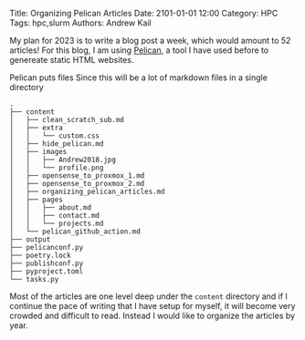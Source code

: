 Title: Organizing Pelican Articles
Date: 2101-01-01 12:00
Category: HPC
Tags: hpc,slurm
Authors: Andrew Kail

My plan for 2023 is to write a blog post a week, which would amount to 52 articles!  For this blog,
I am using [Pelican](https://getpelican.com), a tool I have used before to genereate static HTML websites. 


Pelican puts files
Since this will be a lot of markdown files in a single directory


    .
    ├── content
    │   ├── clean_scratch_sub.md
    │   ├── extra
    │   │   └── custom.css
    │   ├── hide_pelican.md
    │   ├── images
    │   │   ├── Andrew2018.jpg
    │   │   └── profile.png
    │   ├── opensense_to_proxmox_1.md
    │   ├── opensense_to_proxmox_2.md
    │   ├── organizing_pelican_articles.md
    │   ├── pages
    │   │   ├── about.md
    │   │   ├── contact.md
    │   │   └── projects.md
    │   └── pelican_github_action.md
    ├── output
    ├── pelicanconf.py
    ├── poetry.lock
    ├── publishconf.py
    ├── pyproject.toml
    └── tasks.py

Most of the articles are one level deep under the `content` directory and if I continue the pace
of writing that I have setup for myself, it will become very crowded and difficult to read.  Instead I
would like to organize the articles by year.
